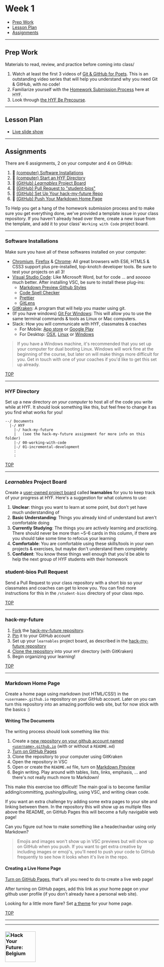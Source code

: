 # Week 1

* [Prep Work](#prep-work)
* [Lesson Plan](#lesson-plan)
* [Assignments](#assignments)

---

## Prep Work

Materials to read, review, and practice before coming into class/

1. Watch at least the first 3 videos of [Git & GitHub for Poets](https://www.youtube.com/playlist?list=PLRqwX-V7Uu6ZF9C0YMKuns9sLDzK6zoiV).  This is an outstanding video series that will help you understand why you need Git & GitHub, with no code!
3. Familiarize yourself with the [Homework Submission Process](http://github.com/hackyourfuturebelgium/homework-submission) here at HYF.
2. Look through [the HYF Be Precourse](https://github.com/hackyourfuturebelgium/precourse).

---

## Lesson Plan

* [Live slide show](https://hackyourfuture.be/working-with-code/week-1)

---

## Assignments


There are 6 assignments, 2 on your computer and 4 on GitHub:

1. :egg: [(computer) Software Installations](#software-installations)
1. :egg: [(computer) Start an HYF Directory](#hyf-directory)
1. :egg: [(GitHub) _Learnables_ Project Board](#learnables-project-board)
1. :egg: [(GitHub) Pull Request to "student-bios"](#student-bios-pull-request)
1. :egg: [(GitHub) Set Up Your hack-my-future Repo](#hack-my-future)
1. :egg: [(GitHub) Push Your Markdown Home Page](#markdown-home-page)

To Help you get a hang of the homework submission process and to make sure you get everything done, we've provided a template issue in your class repository.  If you haven't already head over there, create a new issue from the template, and add it to your class' `Working with Code` project board.

---

### Software Installations

Make sure you have all of these softwares installed on your computer:

* [Chromium](https://download-chromium.appspot.com/), [Firefox](https://www.mozilla.org/en-US/firefox/developer/) & [Chrome](https://www.google.com/chrome/): All great browsers with ES6, HTML5 & CSS3 support plus pre-installed, top-knotch developer tools. Be sure to test your projects on all 3!
* [Visual Studio Code](https://code.visualstudio.com/download): Like Microsoft Word, but for code ...  and _sooooo_ much better.  After installing VSC, be sure to install these plug-ins:
    * [Markdown Preview Github Styles](https://marketplace.visualstudio.com/items?itemName=bierner.markdown-preview-github-styles)
    * [Code Spell Checker](https://marketplace.visualstudio.com/items?itemName=streetsidesoftware.code-spell-checker)
    * [Prettier](https://marketplace.visualstudio.com/items?itemName=esbenp.prettier-vscode#overview)
    * [GitLens](https://marketplace.visualstudio.com/items?itemName=eamodio.gitlens)
* [GitKraken](https://www.gitkraken.com/download): A program that will help you master using git.
* (If you have windows) [Git For Windows](https://gitforwindows.org/): This will allow you to use the same terminal commands & tools as Linux or Mac computers.
* Slack: How you will communicate with HYF, classmates & coaches
   * For Mobile: [App store](https://itunes.apple.com/nl/app/slack/id803453959?mt=12) or [Google Play](https://play.google.com/store/apps/details?id=com.Slack&hl=nl)
   * For Desktop: [OSX](https://slack.com/downloads/osx), [Linux](https://slack.com/intl/en-be/downloads/linux) or [Windows](https://slack.com/downloads/windows)

> If you have a Windows machine, it's recommended that you set up your computer for dual booting Linux.  Windows will work fine at the beginning of the course, but later on will make things more difficult for you. Get in touch with one of your coaches if you'd like to get this set up already.

[TOP](#week-1)

---

### HYF Directory

Set up a new directory *on your computer* to host all of the code you write while at HYF.  It should look something like this, but feel free to change it as you find what works for you!

```
--/ Documents
  |-/ HYF
    |-/ hack-my-future
    |   (see the hack-my-future assignment for more info on this folder)
    |-/ 00-working-with-code
    |-/ 01-incremental-development
    :
    :
```

[TOP](#week-1)

---

### _Learnables_ Project Board

Create a [user-owned project board](https://help.github.com/en/github/managing-your-work-on-github/creating-a-project-board#creating-a-user-owned-project-board) called __learnables__ for you to keep track of your progress at HYF.  Here's a suggestion for what columns to use:

1. __Unclear__: things you want to learn at some point, but don't yet have much understanding of
1. __Basic Understanding__: Things you already kind of understand but aren't comfortable doing
1. __Currently Studying__: The things you are actively learning and practicing. There should never be more than ~5-6 cards in this column, if there are you should take some time to refocus your learning
1. __Comfortable__: You are comfortable using these skills/tools in your own projects & exercises, but maybe don't understand them completely
1. __Confident__: You know these things well enough that you'd be able to help the next group of HYF students with their homework


### student-bios Pull Request

Send a Pull Request to your class repository with a short bio so your classmates and coaches can get to know you.  You can find more instructions for this in the `/student-bios` directory of your class repo.

[TOP](#week-1)

---

### hack-my-future

1. [Fork](https://help.github.com/en/github/getting-started-with-github/fork-a-repo) the [hack-my-future repository](https://github.com/HackYourFutureBelgium/hack-my-future).
1. [Pin](https://github.blog/2016-06-16-pin-repositories-to-your-github-profile/) it to your GitHub account
1. Set up your `learnables` project board, as described in the [hack-my-future repository](https://github.com/HackYourFutureBelgium/hack-my-future)
1. [Clone the repository](https://support.gitkraken.com/working-with-repositories/open-clone-init/) into your `HYF` directory (with GitKraken)
1. Begin organizing your learning!


[TOP](#week-1)

---

### Markdown Home Page

Create a home page using markdown (not HTML/CSS!) in the `<username>.github.io` repository on your GitHub account. Later on you can turn this repository into an amazing portfolio web site, but for now stick with the basics :)

#### Writing The Documents

The writing process should look something like this:

1. Create a [new repository on your github account named `<username>.github.io`](https://guides.github.com/features/pages) (with or without a `README.md`)
1. [Turn on GitHub Pages](https://guides.github.com/features/pages)
1. Clone the repository to your computer using GitKraken
1. Open the repository in VSC
1. Open or create the `README.md` file, turn on [Markdown Preview](https://marketplace.visualstudio.com/items?itemName=dmodalek.markdown-preview-github-styles-custom)
1. Begin writing.  Play around with tables, lists, links, emphasis, ... and there's not really much more to Markdown!

This make this exercise too difficult! The main goal is to become familiar adding/committing, pushing/pulling, using VSC, and writing clean code.

If you want an extra challenge try adding some extra pages to your site and linking between them.  In the repository this will show up as multiple files above the README, on GitHub Pages this will become a fully navigable web page!

Can you figure out how to make something like a header/navbar using only Markdown?

> Emojis and images won't show up in VSC previews but will show up on GitHub when you push.  If you want to get extra creative by including images or emoji's, you'll need to push your code to GitHub frequently to see how it looks when it's live in the repo.

#### Creating a Live Home Page

[Turn on GitHub Pages](https://help.github.com/en/github/working-with-github-pages/about-github-pages), that's all you need to do to create a live web page!

After turning on GitHub pages, add this link as your home page on your github user profile (if you don't already have a personal web site).

Looking for a little more flare?  Set [a theme](https://pages.github.com/themes/) for your home page.

[TOP](#week-1)

---
---

### <a href="https://hackyourfuture.be" target="_blank"><img src="https://user-images.githubusercontent.com/18554853/63941625-4c7c3d00-ca6c-11e9-9a76-8d5e3632fe70.jpg" width="100" height="100" alt="Hack Your Future: Belgium"></a>

